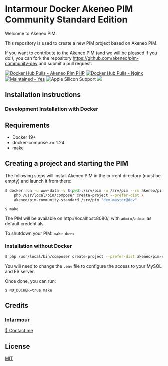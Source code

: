 Intarmour Docker Akeneo PIM Community Standard Edition
=====================================

Welcome to Akeneo PIM.

This repository is used to create a new PIM project based on Akeneo PIM.

If you want to contribute to the Akeneo PIM (and we will be pleased if you do!), you can fork the repository https://github.com/akeneo/pim-community-dev and submit a pull request.


  <a href="https://hub.docker.com/r/intarmour/akeneo-pim-php/" target="_blank"><img src="https://img.shields.io/docker/pulls/intarmour/akeneo-pim-php.svg?label=Akeneo%20PHP%20docker%20pulls" alt="Docker Hub Pulls - Akeneo Pim PHP" /></a>
  <a href="https://hub.docker.com/r/intarmour/intarmour/akeneo-pim-node" target="_blank"><img src="https://img.shields.io/docker/pulls/intarmour/akeneo-pim-node.svg?Akeneo%20NODE%20docker%20pulls" alt="Docker Hub Pulls - Nginx" /></a>
  <a href="https://github.com/intarmour/docker-magento/graphs/commit-activity" target="_blank"><img src="https://img.shields.io/badge/maintained%3F-yes-brightgreen.svg" alt="Maintained - Yes" /></a>
  <img src="https://img.shields.io/badge/apple%20silicon%20support-yes-brightgreen" alt="Apple Silicon Support" />
  <a href="https://opensource.org/licenses/MIT" target="_blank"><img src="https://img.shields.io/badge/license-MIT-blue.svg" /></a>

Installation instructions
-------------------------

### Development Installation with Docker

## Requirements
 - Docker 19+
 - docker-compose >= 1.24
 - make

## Creating a project and starting the PIM
The following steps will install Akeneo PIM in the current directory (must be empty) and launch it from there:

```bash
$ docker run -u www-data -v $(pwd):/srv/pim -w /srv/pim --rm akeneo/pim-php-dev:8.1 \
    php /usr/local/bin/composer create-project --prefer-dist \
    akeneo/pim-community-standard /srv/pim "dev-master@dev"
```
```
$ make
```

The PIM will be available on http://localhost:8080/, with `admin/admin` as default credentials.

To shutdown your PIM: `make down`

### Installation without Docker


```bash
$ php /usr/local/bin/composer create-project --prefer-dist akeneo/pim-community-standard /srv/pim "dev-master@dev"
```

You will need to change the `.env` file to configure the access to your MySQL and ES server.

Once done, you can run:

```
$ NO_DOCKER=true make
```

## Credits

### Intarmour

<a href="mailto:simone@intarmour.com">💌 Contact me</a>

## License

[MIT](https://opensource.org/licenses/MIT)